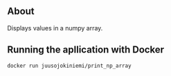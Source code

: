 ## About
Displays values in a numpy array.

## Running the apllication with Docker
`docker run juusojokiniemi/print_np_array`





